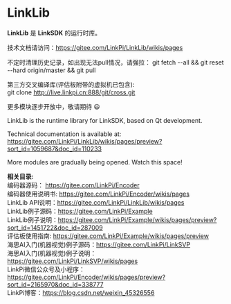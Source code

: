 # LinkLib

**LinkLib** 是 **LinkSDK** 的运行时库。

技术文档请访问：https://gitee.com/LinkPi/LinkLib/wikis/pages

不定时清理历史记录，如出现无法pull情况，请强拉：
git fetch --all && git reset --hard origin/master && git pull

第三方交叉编译库(评估板附带的虚拟机已包含): 
git clone http://live.linkpi.cn:888/git/cross.git

更多模块逐步开放中，敬请期待 :smiley: 

LinkLib is the runtime library for LinkSDK, based on Qt development.

Technical documentation is available at: https://gitee.com/LinkPi/LinkLib/wikis/pages/preview?sort_id=1059687&doc_id=110233

More modules are gradually being opened. Watch this space!

**相关目录:**  
编码器源码： https://gitee.com/LinkPi/Encoder  
编码器使用说明书: https://gitee.com/LinkPi/Encoder/wikis/pages  
LinkLib API说明：https://gitee.com/LinkPi/LinkLib/wikis/pages  
LinkLib例子源码：https://gitee.com/LinkPi/Example  
LinkLib例子说明：https://gitee.com/LinkPi/Example/wikis/pages/preview?sort_id=1451722&doc_id=287009  
评估板使用指南: https://gitee.com/LinkPi/Example/wikis/pages/preview  
海思AI入门(机器视觉)例子源码：https://gitee.com/LinkPi/LinkSVP  
海思AI入门(机器视觉)例子说明：https://gitee.com/LinkPi/LinkSVP/wikis/pages  
LinkPi微信公众号及小程序：https://gitee.com/LinkPi/Encoder/wikis/pages/preview?sort_id=2165970&doc_id=338777  
LinkPi博客：https://blog.csdn.net/weixin_45326556  